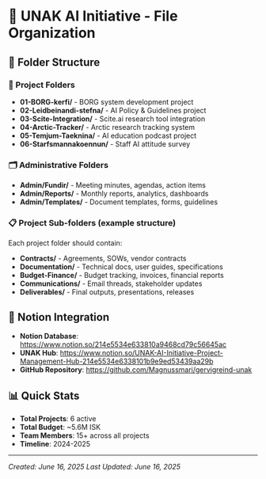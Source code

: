 # 🏢 UNAK AI Initiative - File Organization

## 📁 Folder Structure

### 🎯 Project Folders
- **01-BORG-kerfi/** - BORG system development project
- **02-Leidbeinandi-stefna/** - AI Policy & Guidelines project  
- **03-Scite-Integration/** - Scite.ai research tool integration
- **04-Arctic-Tracker/** - Arctic research tracking system
- **05-Temjum-Taeknina/** - AI education podcast project
- **06-Starfsmannakoennun/** - Staff AI attitude survey

### 🗂️ Administrative Folders
- **Admin/Fundir/** - Meeting minutes, agendas, action items
- **Admin/Reports/** - Monthly reports, analytics, dashboards
- **Admin/Templates/** - Document templates, forms, guidelines

### 📋 Project Sub-folders (example structure)
Each project folder should contain:
- **Contracts/** - Agreements, SOWs, vendor contracts
- **Documentation/** - Technical docs, user guides, specifications
- **Budget-Finance/** - Budget tracking, invoices, financial reports
- **Communications/** - Email threads, stakeholder updates
- **Deliverables/** - Final outputs, presentations, releases

## 🔗 Notion Integration
- **Notion Database**: https://www.notion.so/214e5534e633810a9468cd79c56645ac
- **UNAK Hub**: https://www.notion.so/UNAK-AI-Initiative-Project-Management-Hub-214e5534e6338101b9e9ed53439aa29b
- **GitHub Repository**: https://github.com/Magnussmari/gervigreind-unak

## 📊 Quick Stats
- **Total Projects**: 6 active
- **Total Budget**: ~5.6M ISK
- **Team Members**: 15+ across all projects
- **Timeline**: 2024-2025

---
*Created: June 16, 2025*
*Last Updated: June 16, 2025*
